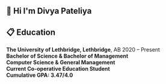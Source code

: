 ## 🤸 <a name="intro">Hi I'm Divya Pateliya</a>

## <a name="introduction">📋 Education</a>
**The University of Lethbridge, Lethbridge**, AB  2020 – Present  
**Bachelor of Science & Bachelor of Management**  
**Computer Science & General Management**  
**Current Co-operative Education Student**  
**Cumulative GPA: 3.47/4.0**
